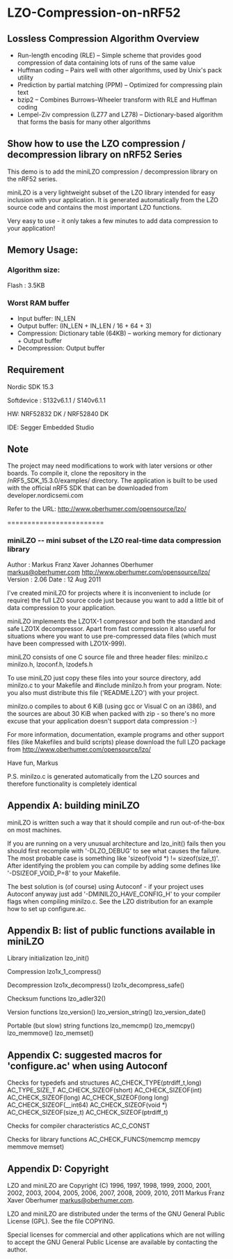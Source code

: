 # LZO-Compression-on-nRF52

## Lossless Compression Algorithm Overview

* Run-length encoding (RLE) – Simple scheme that provides good compression of data containing lots of runs of the same value
* Huffman coding – Pairs well with other algorithms, used by Unix's pack utility
* Prediction by partial matching (PPM) – Optimized for compressing plain text
* bzip2 – Combines Burrows–Wheeler transform with RLE and Huffman coding
* Lempel-Ziv compression (LZ77 and LZ78) – Dictionary-based algorithm that forms the basis for many other algorithms



## Show how to use the LZO compression / decompression library on nRF52 Series

This demo is to add the miniLZO compression / decompression library on the nRF52 series.

miniLZO is a very lightweight subset of the LZO library intended for easy inclusion with your application. It is generated automatically from the LZO source code and contains the most important LZO functions.

Very easy to use - it only takes a few minutes to add data compression to your application!

## Memory Usage:

### Algorithm size:
Flash : 3.5KB

### Worst RAM buffer

* Input buffer: IN_LEN 
* Output buffer: (IN_LEN + IN_LEN / 16 + 64 + 3)
* Compression: Dictionary table (64KB) – working memory for dictionary + Output buffer
* Decompression: Output buffer 

## Requirement

Nordic SDK 15.3 

Softdevice : S132v6.1.1 / S140v6.1.1

HW: NRF52832 DK / NRF52840 DK

IDE: Segger Embedded Studio


## Note

The project may need modifications to work with later versions or other boards. To compile it, clone the repository in the /nRF5_SDK_15.3.0/examples/ directory. The application is built to be used with the official nRF5 SDK that can be downloaded from developer.nordicsemi.com

Refer to the URL: http://www.oberhumer.com/opensource/lzo/


========================
### miniLZO -- mini subset of the LZO real-time data compression library


 Author  : Markus Franz Xaver Johannes Oberhumer
           <markus@oberhumer.com>
           http://www.oberhumer.com/opensource/lzo/
 Version : 2.06
 Date    : 12 Aug 2011

 I've created miniLZO for projects where it is inconvenient to
 include (or require) the full LZO source code just because you
 want to add a little bit of data compression to your application.

 miniLZO implements the LZO1X-1 compressor and both the standard and
 safe LZO1X decompressor. Apart from fast compression it also useful
 for situations where you want to use pre-compressed data files (which
 must have been compressed with LZO1X-999).

 miniLZO consists of one C source file and three header files:
    minilzo.c
    minilzo.h, lzoconf.h, lzodefs.h

 To use miniLZO just copy these files into your source directory, add
 minilzo.c to your Makefile and #include minilzo.h from your program.
 Note: you also must distribute this file ('README.LZO') with your project.

 minilzo.o compiles to about 6 KiB (using gcc or Visual C on an i386), and
 the sources are about 30 KiB when packed with zip - so there's no more
 excuse that your application doesn't support data compression :-)

 For more information, documentation, example programs and other support
 files (like Makefiles and build scripts) please download the full LZO
 package from
    http://www.oberhumer.com/opensource/lzo/

 Have fun,
  Markus


 P.S. minilzo.c is generated automatically from the LZO sources and
      therefore functionality is completely identical


 Appendix A: building miniLZO
 ----------------------------
 miniLZO is written such a way that it should compile and run
 out-of-the-box on most machines.

 If you are running on a very unusual architecture and lzo_init() fails then
 you should first recompile with '-DLZO_DEBUG' to see what causes the failure.
 The most probable case is something like 'sizeof(void *) != sizeof(size_t)'.
 After identifying the problem you can compile by adding some defines
 like '-DSIZEOF_VOID_P=8' to your Makefile.

 The best solution is (of course) using Autoconf - if your project uses
 Autoconf anyway just add '-DMINILZO_HAVE_CONFIG_H' to your compiler
 flags when compiling minilzo.c. See the LZO distribution for an example
 how to set up configure.ac.


 Appendix B: list of public functions available in miniLZO
 ---------------------------------------------------------
 Library initialization
    lzo_init()

 Compression
    lzo1x_1_compress()

 Decompression
    lzo1x_decompress()
    lzo1x_decompress_safe()

 Checksum functions
    lzo_adler32()

 Version functions
    lzo_version()
    lzo_version_string()
    lzo_version_date()

 Portable (but slow) string functions
    lzo_memcmp()
    lzo_memcpy()
    lzo_memmove()
    lzo_memset()


 Appendix C: suggested macros for 'configure.ac' when using Autoconf
 -------------------------------------------------------------------
 Checks for typedefs and structures
    AC_CHECK_TYPE(ptrdiff_t,long)
    AC_TYPE_SIZE_T
    AC_CHECK_SIZEOF(short)
    AC_CHECK_SIZEOF(int)
    AC_CHECK_SIZEOF(long)
    AC_CHECK_SIZEOF(long long)
    AC_CHECK_SIZEOF(__int64)
    AC_CHECK_SIZEOF(void *)
    AC_CHECK_SIZEOF(size_t)
    AC_CHECK_SIZEOF(ptrdiff_t)

 Checks for compiler characteristics
    AC_C_CONST

 Checks for library functions
    AC_CHECK_FUNCS(memcmp memcpy memmove memset)


 Appendix D: Copyright
 ---------------------
 LZO and miniLZO are Copyright (C) 1996, 1997, 1998, 1999, 2000, 2001,
 2002, 2003, 2004, 2005, 2006, 2007, 2008, 2009, 2010, 2011
 Markus Franz Xaver Oberhumer <markus@oberhumer.com>.

 LZO and miniLZO are distributed under the terms of the GNU General
 Public License (GPL).  See the file COPYING.

 Special licenses for commercial and other applications which
 are not willing to accept the GNU General Public License
 are available by contacting the author.

